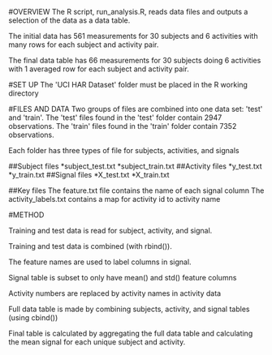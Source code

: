 #OVERVIEW
The R script, run_analysis.R, reads data files and outputs a selection of the data as a data table.

The initial data has 561 measurements for 30 subjects and 6 activities with many rows for each subject and activity pair.

The final data table has 66 measurements for 30 subjects doing 6 activities with 1 averaged row for each subject and activity pair.


#SET UP
The 'UCI HAR Dataset' folder must be placed in the R working directory


#FILES AND DATA
Two groups of files are combined into one data set: 'test' and 'train'.
The 'test' files found in the 'test' folder contain 2947 observations.
The 'train' files found in the 'train' folder contain 7352 observations.

Each folder has three types of file for subjects, activities, and signals

##Subject files
*subject_test.txt
*subject_train.txt
##Activity files
*y_test.txt
*y_train.txt
##Signal files
*X_test.txt
*X_train.txt

##Key files
The feature.txt file contains the name of each signal column
The activity_labels.txt contains a map for activity id to activity name

#METHOD

Training and test data is read for subject, activity, and signal.

Training and test data is combined (with rbind()).

The feature names are used to label columns in signal.

Signal table is subset to only have mean() and std() feature columns

Activity numbers are replaced by activity names in activity data

Full data table is made by combining subjects, activity, and signal tables (using cbind())

Final table is calculated by aggregating the full data table and calculating the mean signal for each unique subject and activity.
